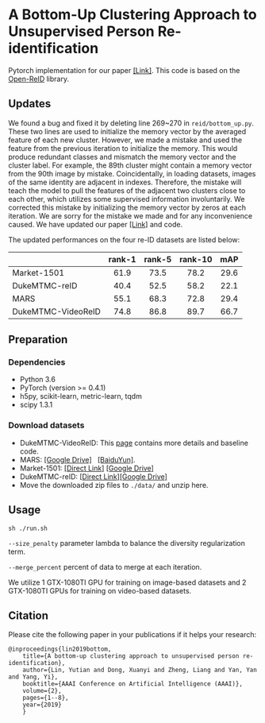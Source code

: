 # A Bottom-Up Clustering Approach to Unsupervised Person Re-identification

Pytorch implementation for our paper [[Link]](https://vana77.github.io/vana77.github.io/images/AAAI19.pdf).
This code is based on the [Open-ReID](https://github.com/Cysu/open-reid) library.

## Updates
We found a bug and fixed it by deleting line 269~270 in `reid/bottom_up.py`. These two lines are used to initialize the memory vector by the averaged feature of each new cluster. However, we made a mistake and used the feature from the previous iteration to initialize the memory. This would produce redundant classes and mismatch the memory vector and the cluster label. For example, the 89th cluster might contain a memory vector from the 90th image by mistake. Coincidentally, in loading datasets, images of the same identity are adjacent in indexes. Therefore, the mistake will teach the model to pull the features of the adjacent two clusters close to each other, which utilizes some supervised information involuntarily. We corrected this mistake by initializing the memory vector by zeros at each iteration. We are sorry for the mistake we made and for any inconvenience caused. We have updated our paper [[Link]](https://vana77.github.io/vana77.github.io/images/AAAI19.pdf) and code. 

The updated performances on the four re-ID datasets are listed below:

|       | rank-1     | rank-5     | rank-10     | mAP     |
| ---------- | :-----------:  | :-----------: |:-----------:  | :-----------: |
| Market-1501     | 61.9     | 73.5     |78.2     | 29.6     |
| DukeMTMC-reID     | 40.4     | 52.5     |58.2     | 22.1     |
| MARS     | 55.1     | 68.3     |72.8     | 29.4     |
| DukeMTMC-VideoReID     | 74.8     | 86.8     |89.7     | 66.7     |


## Preparation
### Dependencies
- Python 3.6
- PyTorch (version >= 0.4.1)
- h5py, scikit-learn, metric-learn, tqdm
- scipy 1.3.1

### Download datasets 
- DukeMTMC-VideoReID: This [page](https://github.com/Yu-Wu/DukeMTMC-VideoReID) contains more details and baseline code.
- MARS: [[Google Drive]](https://drive.google.com/open?id=1m6yLgtQdhb6pLCcb6_m7sj0LLBRvkDW0)   [[BaiduYun]](https://pan.baidu.com/s/1mByTdvXFsmobXOXBEkIWFw).
- Market-1501: [[Direct Link]](http://108.61.70.170/share/market1501.tar) [[Google Drive]](https://drive.google.com/file/d/1kbDAPetylhb350LX3EINoEtFsXeXB0uW/view?usp=sharing)
- DukeMTMC-reID: [[Direct Link]](http://108.61.70.170/share/duke.tar)[[Google Drive]](https://drive.google.com/file/d/17mHIip2x5DXWqDUT97aiqKsrTQvSI830/view?usp=sharing)
- Move the downloaded zip files to `./data/` and unzip here.

## Usage

```shell
sh ./run.sh
```
`--size_penalty` parameter lambda to balance the diversity regularization term.

`--merge_percent` percent of data to merge at each iteration.

We utilize 1 GTX-1080TI GPU for training on image-based datasets and 2 GTX-1080TI GPUs for training on video-based datasets.

## Citation

Please cite the following paper in your publications if it helps your research:

    @inproceedings{lin2019bottom,
        title={A bottom-up clustering approach to unsupervised person re-identification},
        author={Lin, Yutian and Dong, Xuanyi and Zheng, Liang and Yan, Yan and Yang, Yi},
        booktitle={AAAI Conference on Artificial Intelligence (AAAI)},
        volume={2},
        pages={1--8},
        year={2019}
        }





